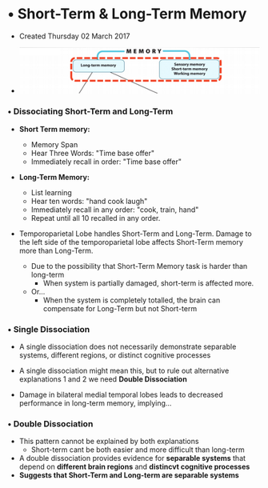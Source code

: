 # • Short-Term & Long-Term Memory

* Created Thursday 02 March 2017



* ![](./Short-Term_&_Long-Term_Memory/pasted_image.png)


### • Dissociating Short-Term and Long-Term

* **Short Term memory:**
	* Memory Span
	* Hear Three Words: "Time base offer"
	* Immediately recall in order: "Time base offer"
* **Long-Term Memory:**
	* List learning
	* Hear ten words: "hand cook laugh"
	* Immediately recall in any order: "cook, train, hand"
	* Repeat until all 10 recalled in any order.

	

* Temporoparietal Lobe handles Short-Term and Long-Term. Damage to the left side of the temporoparietal lobe affects Short-Term memory more than Long-Term.
	* Due to the possibility that Short-Term Memory task is harder than long-term
		* When system is partially damaged, short-term is affected more.
	* Or...
		* When the system is completely totalled, the brain can compensate for Long-Term but not Short-term

			

### • Single Dissociation

* A single dissociation does not necessarily demonstrate separable systems, different regions, or distinct cognitive processes
* A single dissociation might mean this, but to rule out alternative explanations 1 and 2 we need **Double Dissociation**

	

* Damage in bilateral medial temporal lobes leads to decreased performance in long-term memory, implying...



### • Double Dissociation

* This pattern cannot be explained by both explanations
	* Short-term cant be both easier and more difficult than long-term
* A double dissociation provides evidence for **separable systems** that depend on **different brain regions** and **distincvt cognitive processes**
* **Suggests that Short-Term and Long-term are separable systems**

	

